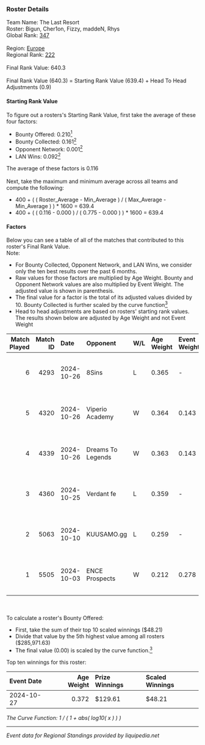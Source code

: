 ### Roster Details<br />
Team Name: The Last Resort<br />
Roster: Bigun, Cher1on, Fizzy, maddeN, Rhys<br />
Global Rank: [347](../../standings_global_2025_02_28.md)<br />
<br />
Region: [Europe]( ../../standings_europe_2025_02_28.md)<br />
Regional Rank: [222]( ../../standings_europe_2025_02_28.md)<br />
<br />
Final Rank Value:  640.3<br />
<br />
Final Rank Value (640.3) = Starting Rank Value (639.4) + Head To Head Adjustments (0.9)<br />

#### Starting Rank Value<br />
To figure out a rosters's Starting Rank Value, first take the average of these four factors:<br />
- Bounty Offered: 0.210[<sup>1</sup>](#table2)
- Bounty Collected: 0.161[<sup>2</sup>](#table1)
- Opponent Network: 0.001[<sup>2</sup>](#table1)
- LAN Wins: 0.092[<sup>2</sup>](#table1)

The average of these factors is 0.116<br />
<br />
Next, take the maximum and minimum average across all teams and compute the following:<br />
- 400 + ( ( Roster_Average - Min_Average ) / ( Max_Average - Min_Average ) ) * 1600 = 639.4
- 400 + ( ( 0.116 - 0.000 ) / ( 0.775 - 0.000 ) ) * 1600 = 639.4


#### Factors<br />
Below you can see a table of all of the matches that contributed to this roster's Final Rank Value.<br />
Note:<br />

- For Bounty Collected, Opponent Network, and LAN Wins, we consider only the ten best results over the past 6 months.
- Raw values for those factors are multiplied by Age Weight. Bounty and Opponent Network values are also multiplied by Event Weight. The adjusted value is shown in parenthesis.
- The final value for a factor is the total of its adjusted values divided by 10. Bounty Collected is further scaled by the curve function[<sup>3</sup>](#curveFunction)
- Head to head adjustments are based on rosters' starting rank values. The results shown below are adjusted by Age Weight and not Event Weight
<span id="table1"></span><br />


| Match Played | Match ID | Date       | Opponent          | W/L | Age Weight | Event Weight | Bounty Collected | Opponent Network | LAN Wins  | H2H Adj. | Roster                              |
| -: | -: | :- | :- | :- | :- | :- | :- | :- | :- | -: | :- |
|            6 |     4293 | 2024-10-26 | 8Sins             | L   | 0.365      | -            | -                | -                | -         |    -1.67 | Bigun, Cher1on, Fizzy, maddeN, Rhys |
|            5 |     4320 | 2024-10-26 | Viperio Academy   | W   | 0.364      | 0.143        | 0.001 (0.000)    | 0.123 (0.006)    | 1 (0.364) |     5.36 | Bigun, Cher1on, Fizzy, maddeN, Rhys |
|            4 |     4339 | 2024-10-26 | Dreams To Legends | W   | 0.363      | 0.143        | 0.000 (0.000)    | 0.090 (0.005)    | 1 (0.363) |     5.76 | Bigun, Cher1on, Fizzy, maddeN, Rhys |
|            3 |     4360 | 2024-10-25 | Verdant fe        | L   | 0.359      | -            | -                | -                | -         |    -4.50 | Bigun, Cher1on, Fizzy, maddeN, Rhys |
|            2 |     5063 | 2024-10-10 | KUUSAMO.gg        | L   | 0.259      | -            | -                | -                | -         |    -5.45 | Bigun, Cher1on, Fizzy, maddeN, Rhys |
|            1 |     5505 | 2024-10-03 | ENCE Prospects    | W   | 0.212      | 0.278        | 0.000 (0.000)    | 0.000 (0.000)    | 0 (0.000) |     1.39 | Bigun, Cher1on, Fizzy, maddeN, Rhys |

<br />
<span id="table2"></span><br />
To calculate a roster's Bounty Offered:<br />

- First, take the sum of their top 10 scaled winnings ($48.21)
- Divide that value by the 5th highest value among all rosters ($285,971.63)
- The final value (0.00) is scaled by the curve function.[<sup>3</sup>](#curveFunction)

Top ten winnings for this roster:<br />

| Event Date | Age Weight | Prize Winnings | Scaled Winnings |
| :- | -: | :- | :- |
| 2024-10-27 |      0.372 | $129.61        | $48.21          |


<span id="curveFunction"></span>_The Curve Function: 1 / ( 1 + abs( log10( x ) ) )_<br />

---
_Event data for Regional Standings provided by liquipedia.net_<br />
